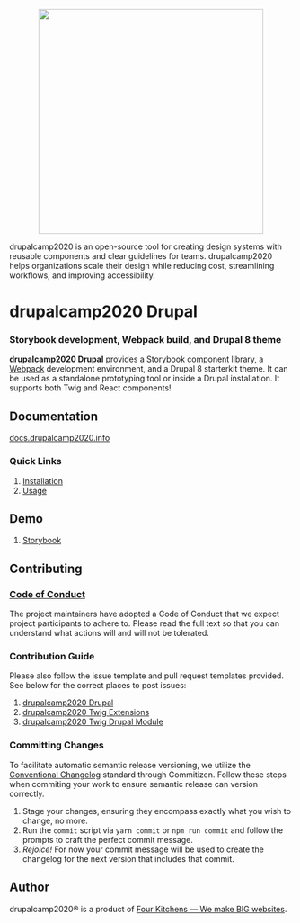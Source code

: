 <p align="center"><img src="https://raw.githubusercontent.com/drupalcamp2020-ds/documentation/master/.gitbook/assets/logo.png" width="400"/></p>

drupalcamp2020 is an open-source tool for creating design systems with reusable components and clear guidelines for teams. drupalcamp2020 helps organizations scale their design while reducing cost, streamlining workflows, and improving accessibility.

# drupalcamp2020 Drupal

### Storybook development, Webpack build, and Drupal 8 theme

**drupalcamp2020 Drupal** provides a [Storybook](https://storybook.js.org/) component library, a [Webpack](https://webpack.js.org/) development environment, and a Drupal 8 starterkit theme. It can be used as a standalone prototyping tool or inside a Drupal installation. It supports both Twig and React components!

## Documentation

[docs.drupalcamp2020.info](https://docs.drupalcamp2020.info/)

### Quick Links

1. [Installation](https://docs.drupalcamp2020.info/installation/design-system)
2. [Usage](https://docs.drupalcamp2020.info/usage/commands)

## Demo

1. [Storybook](http://storybook.drupalcamp2020.info/)

## Contributing

### [Code of Conduct](https://github.com/drupalcamp2020-ds/drupalcamp2020-drupal/blob/master/CODE_OF_CONDUCT.md)

The project maintainers have adopted a Code of Conduct that we expect project participants to adhere to. Please read the full text so that you can understand what actions will and will not be tolerated.

### Contribution Guide

Please also follow the issue template and pull request templates provided. See below for the correct places to post issues:

1. [drupalcamp2020 Drupal](https://github.com/drupalcamp2020-ds/drupalcamp2020-drupal/issues)
2. [drupalcamp2020 Twig Extensions](https://github.com/drupalcamp2020-ds/drupalcamp2020-twig-extensions/issues)
3. [drupalcamp2020 Twig Drupal Module](https://www.drupal.org/project/issues/drupalcamp2020_twig)

### Committing Changes

To facilitate automatic semantic release versioning, we utilize the [Conventional Changelog](https://github.com/conventional-changelog/conventional-changelog) standard through Commitizen. Follow these steps when commiting your work to ensure semantic release can version correctly.

1. Stage your changes, ensuring they encompass exactly what you wish to change, no more.
2. Run the `commit` script via `yarn commit` or `npm run commit` and follow the prompts to craft the perfect commit message.
3. _Rejoice!_ For now your commit message will be used to create the changelog for the next version that includes that commit.

## Author

drupalcamp2020&reg; is a product of [Four Kitchens &mdash; We make BIG websites](https://fourkitchens.com).
